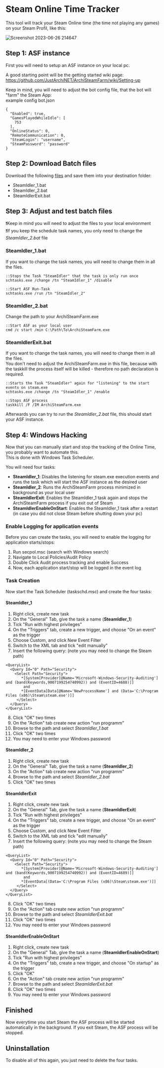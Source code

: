 # Steam Online Time Tracker
This tool will track your Steam Online time (the time not playing any games) on your Steam Profil, like this:

![Screenshot 2023-06-26 214647](https://github.com/stephanschorer/steamonlinetracker/assets/63855548/f6416fac-93ba-43ea-b252-434d5b67ac1d)

## Step 1: ASF instance
First you will need to setup an ASF instance on your local pc.    

A good starting point will be the getting started wiki page:    
https://github.com/JustArchiNET/ArchiSteamFarm/wiki/Setting-up

Keep in mind, you will need to adjust the bot config file, that the bot will "farm" the Steam App:    
example config bot.json
```
{
  "Enabled": true,
  "GamesPlayedWhileIdle": [
    753
  ],
  "OnlineStatus": 0,
  "RemoteCommunication": 0,
  "SteamLogin": "username",
  "SteamPassword": "password"
}
```

## Step 2: Download Batch files
Download the following [files](https://github.com/stephanschorer/steamonlinetimetracker/tree/main/batch%20files) and save them into your destination folder:
- SteamIdler_1.bat
- SteamIdler_2.bat
- SteamIdlerExit.bat 

## Step 3: Adjust and test batch files
❗Keep in mind you will need to adjust the files to your local environment  
❗If you keep the schedule task names, you only need to change the *SteamIdler_2.bat* file

### SteamIdler_1.bat
If you want to change the task names, you will need to change them in all the files.
```
::Stops the Task "SteamIdler" that the task is only run once
schtasks.exe /change /tn "SteamIdler_1" /disable

::Start ASF Run-Task
schtasks.exe /run /tn "SteamIdler_2"
```

### SteamIdler_2.bat
Change the path to your ArchiSteamFarm.exe
```
::Start ASF as your local user
cmd /c start /min C:\Path\To\ArchiSteamFarm.exe
```

### SteamIdlerExit.bat
If you want to change the task names, you will need to change them in all the files.    
You don't need to adjust the ArchiSteamFarm.exe in this file, because with the taskkill the process itself will be killed - therefore no path declaration is required.
```
::Starts the Task "SteamIdler" again for "listening" to the start events on steam.exe
schtasks.exe /change /tn "SteamIdler_1" /enable

::Stops ASF process
taskkill /F /IM ArchiSteamFarm.exe
```

Afterwards you can try to run the *SteamIdler_2.bat* file, this should start your ASF instance.

## Step 4: Windows Hacking
Now that you can manually start and stop the tracking of the Online Time, you probably want to automate this.  
This is done with Windows Task Scheduler.

You will need four tasks:
- **SteamIdler_1**: Disables the listening for steam.exe execution events and runs the task which will start the ASF instance as the desired user
- **SteamIdler_2**: Runs the ArchiSteamFarm process minimized in background as your local user
- **SteamIdlerExit**: Enables the SteamIdler_1 task again and stops the ArchiSteamFarm process if you exit out of Steam
- **SteamIdlerEnableOnStart**: Enables the SteamIdler_1 task after a restart (in case you did not close Steam before shutting down your pc)

### Enable Logging for application events    
Before you can create the tasks, you will need to enable the logging for application starts/stops:
1. Run secpol.msc (search with Windows search)
2. Navigate to Local Policies/Audit Policy
3. Double Click Audit process tracking and enable Success
4. Now, each application start/stop will be logged in the event log

### Task Creation  
Now start the Task Scheduler (taskschd.msc) and create the four tasks:

#### SteamIdler_1
1. Right click, create new task
2. On the "General" Tab, give the task a name (**SteamIdler_1**)
3. Tick "Run with highest privileges"
4. On the "Triggers" tab, create a new trigger, and choose "On an event" as the trigger
5. Choose Custom, and click New Event Filter
6. Switch to the XML tab and tick "edit manually"
7. Insert the following query: (note you may need to change the Steam path)
```
<QueryList>
  <Query Id="0" Path="Security">
    <Select Path="Security">
       *[System[Provider[@Name='Microsoft-Windows-Security-Auditing'] and (band(Keywords,9007199254740992)) and (EventID=4688)]]
        and
       *[EventData[Data[@Name='NewProcessName'] and (Data='C:\Program Files (x86)\Steam\steam.exe')]]
     </Select>
  </Query>
</QueryList>
```
8. Click "OK" two times
9. On the "Action" tab create new action "run programm"
10. Browse to the path and select *SteamIdler_1.bat*
11. Click "OK" two times
12. You may need to enter your Windows password

#### SteamIdler_2
1. Right click, create new task
2. On the "General" Tab, give the task a name (**SteamIdler_2**)
8. On the "Action" tab create new action "run programm"
9. Browse to the path and select *SteamIdler_2.bat*
10. Click "OK" two times
    
#### SteamIdlerExit
1. Right click, create new task
2. On the "General" Tab, give the task a name (**SteamIdlerExit**)
3. Tick "Run with highest privileges"
4. On the "Triggers" tab, create a new trigger, and choose "On an event" as the trigger
5. Choose Custom, and click New Event Filter
6. Switch to the XML tab and tick "edit manually"
7. Insert the following query: (note you may need to change the Steam path)
```
<QueryList>
  <Query Id="0" Path="Security">
    <Select Path="Security">
       *[System[Provider[@Name='Microsoft-Windows-Security-Auditing'] and (band(Keywords,9007199254740992)) and (EventID=4689)]]
        and
       *[EventData[(Data='C:\Program Files (x86)\Steam\steam.exe')]]
     </Select>
  </Query>
</QueryList>
```
8. Click "OK" two times
9. On the "Action" tab create new action "run programm"
10. Browse to the path and select *SteamIdlerExit.bat*
11. Click "OK" two times
12. You may need to enter your Windows password

#### SteamIdlerEnableOnStart
1. Right click, create new task
2. On the "General" Tab, give the task a name (**SteamIdlerEnableOnStart**)
3. Tick "Run with highest privileges"
4. On the "Triggers" tab, create a new trigger, and choose "On startup" as the trigger
5. Click "OK"
6. On the "Action" tab create new action "run programm"
7. Browse to the path and select *SteamIdlerExit.bat*
8. Click "OK" two times
9. You may need to enter your Windows password

## Finished
Now everytime you start Steam the ASF process will be started automatically in the background.
If you exit Steam, the ASF process will be stopped.

## Uninstallation
To disable all of this again, you just need to delete the four tasks.

